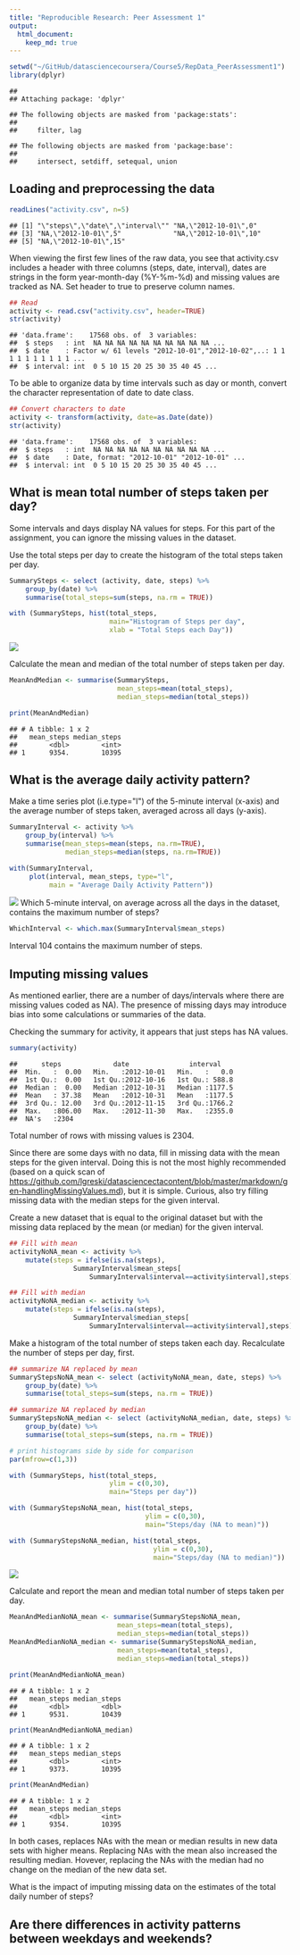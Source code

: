 ```yaml
---
title: "Reproducible Research: Peer Assessment 1"
output: 
  html_document:
    keep_md: true
---
```


```r
setwd("~/GitHub/datasciencecoursera/Course5/RepData_PeerAssessment1")
library(dplyr)
```

```
## 
## Attaching package: 'dplyr'
```

```
## The following objects are masked from 'package:stats':
## 
##     filter, lag
```

```
## The following objects are masked from 'package:base':
## 
##     intersect, setdiff, setequal, union
```

## Loading and preprocessing the data

```r
readLines("activity.csv", n=5)
```

```
## [1] "\"steps\",\"date\",\"interval\"" "NA,\"2012-10-01\",0"            
## [3] "NA,\"2012-10-01\",5"             "NA,\"2012-10-01\",10"           
## [5] "NA,\"2012-10-01\",15"
```

When viewing the first few lines of the raw data, you see that activity.csv includes a header with three columns (steps, date, interval), dates are strings in the form year-month-day (%Y-%m-%d) and missing values are tracked as NA. Set header to true to preserve column names.


```r
## Read
activity <- read.csv("activity.csv", header=TRUE)
str(activity)
```

```
## 'data.frame':	17568 obs. of  3 variables:
##  $ steps   : int  NA NA NA NA NA NA NA NA NA NA ...
##  $ date    : Factor w/ 61 levels "2012-10-01","2012-10-02",..: 1 1 1 1 1 1 1 1 1 1 ...
##  $ interval: int  0 5 10 15 20 25 30 35 40 45 ...
```

To be able to organize data by time intervals such as day or month, convert the character representation of date to date class.


```r
## Convert characters to date
activity <- transform(activity, date=as.Date(date))
str(activity)
```

```
## 'data.frame':	17568 obs. of  3 variables:
##  $ steps   : int  NA NA NA NA NA NA NA NA NA NA ...
##  $ date    : Date, format: "2012-10-01" "2012-10-01" ...
##  $ interval: int  0 5 10 15 20 25 30 35 40 45 ...
```

## What is mean total number of steps taken per day?
Some intervals and days display NA values for steps. For this part of the assignment, you can ignore the missing values in the dataset.

Use the total steps per day to create the histogram of the total steps taken per day.


```r
SummarySteps <- select (activity, date, steps) %>%
    group_by(date) %>%
    summarise(total_steps=sum(steps, na.rm = TRUE))

with (SummarySteps, hist(total_steps, 
                         main="Histogram of Steps per day",
                         xlab = "Total Steps each Day"))
```

![](PA1_template_files/figure-html/Histogram-1.png)<!-- -->

Calculate the mean and median of the total number of steps taken per day. 


```r
MeanAndMedian <- summarise(SummarySteps, 
                           mean_steps=mean(total_steps),
                           median_steps=median(total_steps))

print(MeanAndMedian)
```

```
## # A tibble: 1 x 2
##   mean_steps median_steps
##        <dbl>        <int>
## 1      9354.        10395
```

## What is the average daily activity pattern?
Make a time series plot (i.e.type="l") of the 5-minute interval (x-axis) and the average number of steps taken, averaged across all days (y-axis).


```r
SummaryInterval <- activity %>%
    group_by(interval) %>%
    summarise(mean_steps=mean(steps, na.rm=TRUE),
              median_steps=median(steps, na.rm=TRUE))

with(SummaryInterval, 
     plot(interval, mean_steps, type="l", 
          main = "Average Daily Activity Pattern"))
```

![](PA1_template_files/figure-html/PlotByInterval-1.png)<!-- -->
Which 5-minute interval, on average across all the days in the dataset, contains the maximum number of steps?


```r
WhichInterval <- which.max(SummaryInterval$mean_steps)
```

Interval 104 contains the maximum number of steps. 

## Imputing missing values

As mentioned earlier, there are a number of days/intervals where there are missing values coded as NA). The presence of missing days may introduce bias into some calculations or summaries of the data.

Checking the summary for activity, it appears that just steps has NA values.


```r
summary(activity)
```

```
##      steps             date               interval     
##  Min.   :  0.00   Min.   :2012-10-01   Min.   :   0.0  
##  1st Qu.:  0.00   1st Qu.:2012-10-16   1st Qu.: 588.8  
##  Median :  0.00   Median :2012-10-31   Median :1177.5  
##  Mean   : 37.38   Mean   :2012-10-31   Mean   :1177.5  
##  3rd Qu.: 12.00   3rd Qu.:2012-11-15   3rd Qu.:1766.2  
##  Max.   :806.00   Max.   :2012-11-30   Max.   :2355.0  
##  NA's   :2304
```

Total number of rows with missing values is 2304.

Since there are some days with no data, fill in missing data with the mean steps for the given interval. Doing this is not the most highly recommended (based on a quick scan of https://github.com/lgreski/datasciencectacontent/blob/master/markdown/gen-handlingMissingValues.md), but it is simple. Curious, also try filling missing data with the median steps for the given interval.

Create a new dataset that is equal to the original dataset but with the missing data replaced by the mean (or median) for the given interval.


```r
## Fill with mean
activityNoNA_mean <- activity %>% 
    mutate(steps = ifelse(is.na(steps),
                SummaryInterval$mean_steps[
                    SummaryInterval$interval==activity$interval],steps))

## Fill with median
activityNoNA_median <- activity %>% 
    mutate(steps = ifelse(is.na(steps),
                SummaryInterval$median_steps[
                    SummaryInterval$interval==activity$interval],steps))
```

Make a histogram of the total number of steps taken each day. Recalculate the number of steps per day, first.


```r
## summarize NA replaced by mean
SummaryStepsNoNA_mean <- select (activityNoNA_mean, date, steps) %>%
    group_by(date) %>%
    summarise(total_steps=sum(steps, na.rm = TRUE))

## summarize NA replaced by median
SummaryStepsNoNA_median <- select (activityNoNA_median, date, steps) %>%
    group_by(date) %>%
    summarise(total_steps=sum(steps, na.rm = TRUE))

# print histograms side by side for comparison
par(mfrow=c(1,3))

with (SummarySteps, hist(total_steps, 
                         ylim = c(0,30),
                         main="Steps per day"))

with (SummaryStepsNoNA_mean, hist(total_steps, 
                                  ylim = c(0,30),
                                  main="Steps/day (NA to mean)"))

with (SummaryStepsNoNA_median, hist(total_steps, 
                                    ylim = c(0,30),
                                    main="Steps/day (NA to median)"))
```

![](PA1_template_files/figure-html/Histogram-2-1.png)<!-- -->

Calculate and report the mean and median total number of steps taken per day. 

```r
MeanAndMedianNoNA_mean <- summarise(SummaryStepsNoNA_mean, 
                           mean_steps=mean(total_steps),
                           median_steps=median(total_steps))
MeanAndMedianNoNA_median <- summarise(SummaryStepsNoNA_median, 
                           mean_steps=mean(total_steps),
                           median_steps=median(total_steps))

print(MeanAndMedianNoNA_mean)
```

```
## # A tibble: 1 x 2
##   mean_steps median_steps
##        <dbl>        <dbl>
## 1      9531.        10439
```

```r
print(MeanAndMedianNoNA_median)
```

```
## # A tibble: 1 x 2
##   mean_steps median_steps
##        <dbl>        <int>
## 1      9373.        10395
```

```r
print(MeanAndMedian)
```

```
## # A tibble: 1 x 2
##   mean_steps median_steps
##        <dbl>        <int>
## 1      9354.        10395
```
In both cases, replaces NAs with the mean or median results in new data sets with higher means. Replacing NAs with the mean also increased the resulting median. Hovever, replacing the NAs with the median had no change on the median of the new data set.



What is the impact of imputing missing data on the estimates of the total daily number of steps?

## Are there differences in activity patterns between weekdays and weekends?
